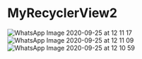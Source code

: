 # MyRecyclerView2
![WhatsApp Image 2020-09-25 at 12 11 17](https://user-images.githubusercontent.com/63860092/94232077-746bf780-ff2f-11ea-8d51-dac8d8d932b8.jpeg)
![WhatsApp Image 2020-09-25 at 12 11 09](https://user-images.githubusercontent.com/63860092/94232083-76ce5180-ff2f-11ea-82dc-7306de0a0245.jpeg)
![WhatsApp Image 2020-09-25 at 12 10 59](https://user-images.githubusercontent.com/63860092/94232095-7a61d880-ff2f-11ea-80ae-10cda3e7df40.jpeg)
